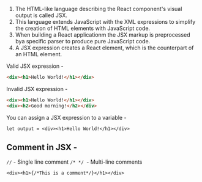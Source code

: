 1. The HTML-like language describing the React component's visual output is called JSX.
2. This language extends JavaScript with the XML expressions to simplify the creation of HTML elements with JavaScript code.
3. When building a React applicationm the JSX markup is preprocessed bya  specific parser to produce pure JavaScript code.
4. A JSX expression creates a React element, which is the counterpart of an HTML element.

Valid JSX expression - 
```HTML
<div><h1>Hello World!</h1></div>
```

Invalid JSX expression - 
```HTML
<div><h1>Hello World!</h1></div>
<div><h2>Good morning!</h2></div>
```

You can assign a JSX expression to a variable - 
```JS
let output = <div><h1>Hello World!</h1></div>
```

## Comment in JSX -

`//` - Single line comment
`/* */ `- Multi-line comments

```JS
<div><h1>{/*This is a comment*/}</h1></div>
```